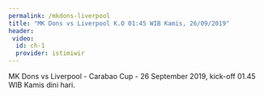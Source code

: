 ```yaml
---
permalink: /mkdons-liverpool
title: "MK Dons vs Liverpool K.O 01:45 WIB Kamis, 26/09/2019"
header:
 video:
  id: ch-1
  provider: istimiwir
---
```

MK Dons vs Liverpool - Carabao Cup - 26 September 2019, kick-off 01.45 WIB Kamis dini hari.
